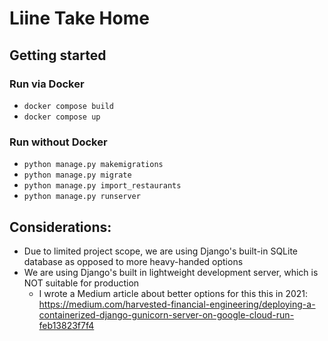 # Liine Take Home

## Getting started

### Run via Docker
* `docker compose build`
* `docker compose up`

### Run without Docker
* `python manage.py makemigrations`
* `python manage.py migrate`
* `python manage.py import_restaurants`
* `python manage.py runserver`

## Considerations:
* Due to limited project scope, we are using Django's built-in SQLite database as opposed to more heavy-handed options
* We are using Django's built in lightweight development server, which is NOT suitable for production
  * I wrote a Medium article about better options for this this in 2021: https://medium.com/harvested-financial-engineering/deploying-a-containerized-django-gunicorn-server-on-google-cloud-run-feb13823f7f4